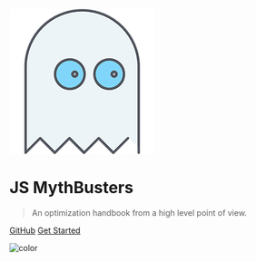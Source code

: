 ![logo](logo.png)

# JS MythBusters 

> An optimization handbook from a high level point of view.

[GitHub](https://github.com/Kikobeats/js-mythbusters)
[Get Started](#docsify)

<!-- background color -->
![color](#081020)